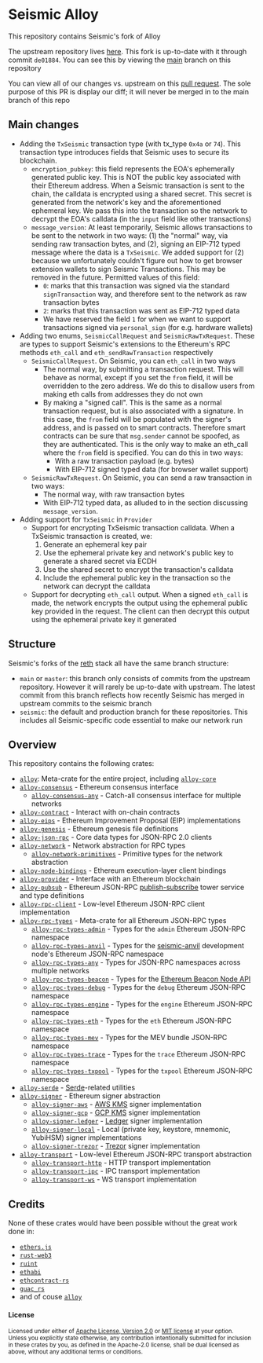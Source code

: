 # Seismic Alloy

This repository contains Seismic's fork of Alloy

The upstream repository lives [here](https://github.com/alloy-rs/alloy). This fork is up-to-date with it through commit `de01884`. You can see this by viewing the [main](https://github.com/SeismicSystems/seismic-alloy/tree/main) branch on this repository

You can view all of our changes vs. upstream on this [pull request](https://github.com/SeismicSystems/seismic-alloy/pull/2). The sole purpose of this PR is display our diff; it will never be merged in to the main branch of this repo

## Main changes

- Adding the `TxSeismic` transaction type (with tx_type `0x4a` or `74`). This transaction type introduces fields that Seismic uses to secure its blockchain.
  - `encryption_pubkey`: this field represents the EOA's ephemerally generated public key. This is NOT the public key associated with their Ethereum address. When a Seismic transaction is sent to the chain, the calldata is encrypted using a shared secret. This secret is generated from the network's key and the aforementioned ephemeral key. We pass this into the transaction so the network to decrypt the EOA's calldata (in the `input` field like other transactions)
  - `message_version`: At least temporarily, Seismic allows transactions to be sent to the network in two ways: (1) the "normal" way, via sending raw transaction bytes, and (2), signing an EIP-712 typed message where the data is a `TxSeismic`. We added support for (2) because we unfortunately couldn't figure out how to get browser extension wallets to sign Seismic Transactions. This may be removed in the future. Permitted values of this field:
    - `0`: marks that this transaction was signed via the standard `signTransaction` way, and therefore sent to the network as raw transaction bytes
    - `2`: marks that this transaction was sent as EIP-712 typed data
    - We have reserved the field `1` for when we want to support transactions signed via `personal_sign` (for e.g. hardware wallets)
- Adding two enums, `SeismicCallRequest` and `SeismicRawTxRequest`. These are types to support Seismic's extensions to the Ethereum's RPC methods `eth_call` and `eth_sendRawTransaction` respectively
  - `SeismicCallRequest`. On Seismic, you can `eth_call` in two ways
    - The normal way, by submitting a transaction request. This will behave as normal, except if you set the `from` field, it will be overridden to the zero address. We do this to disallow users from making eth calls from addresses they do not own
    - By making a "signed call". This is the same as a normal transaction request, but is also associated with a signature. In this case, the `from` field will be populated with the signer's address, and is passed on to smart contracts. Therefore smart contracts can be sure that `msg.sender` cannot be spoofed, as they are authenticated. This is the only way to make an eth_call where the `from` field is specified. You can do this in two ways:
      - With a raw transaction payload (e.g. bytes)
      - With EIP-712 signed typed data (for browser wallet support)
  - `SeismicRawTxRequest`. On Seismic, you can send a raw transaction in two ways:
    - The normal way, with raw transaction bytes
    - With EIP-712 typed data, as alluded to in the section discussing `message_version`.
- Adding support for `TxSeismic` in `Provider`
  - Support for encrypting TxSeismic transaction calldata. When a TxSeismic transaction is created, we:
    1. Generate an ephemeral key pair
    2. Use the ephemeral private key and network's public key to generate a shared secret via ECDH
    3. Use the shared secret to encrypt the transaction's calldata
    4. Include the ephemeral public key in the transaction so the network can decrypt the calldata
  - Support for decrypting `eth_call` output. When a signed `eth_call` is made, the network encrypts the output using the ephemeral public key provided in the request. The client can then decrypt this output using the ephemeral private key it generated

## Structure

Seismic's forks of the [reth](https://github.com/paradigmxyz/reth) stack all have the same branch structure:

- `main` or `master`: this branch only consists of commits from the upstream repository. However it will rarely be up-to-date with upstream. The latest commit from this branch reflects how recently Seismic has merged in upstream commits to the seismic branch
- `seismic`: the default and production branch for these repositories. This includes all Seismic-specific code essential to make our network run

## Overview

This repository contains the following crates:

- [`alloy`]: Meta-crate for the entire project, including [`alloy-core`]
- [`alloy-consensus`] - Ethereum consensus interface
  - [`alloy-consensus-any`] - Catch-all consensus interface for multiple networks
- [`alloy-contract`] - Interact with on-chain contracts
- [`alloy-eips`] - Ethereum Improvement Proposal (EIP) implementations
- [`alloy-genesis`] - Ethereum genesis file definitions
- [`alloy-json-rpc`] - Core data types for JSON-RPC 2.0 clients
- [`alloy-network`] - Network abstraction for RPC types
  - [`alloy-network-primitives`] - Primitive types for the network abstraction
- [`alloy-node-bindings`] - Ethereum execution-layer client bindings
- [`alloy-provider`] - Interface with an Ethereum blockchain
- [`alloy-pubsub`] - Ethereum JSON-RPC [publish-subscribe] tower service and type definitions
- [`alloy-rpc-client`] - Low-level Ethereum JSON-RPC client implementation
- [`alloy-rpc-types`] - Meta-crate for all Ethereum JSON-RPC types
  - [`alloy-rpc-types-admin`] - Types for the `admin` Ethereum JSON-RPC namespace
  - [`alloy-rpc-types-anvil`] - Types for the [seismic-anvil] development node's Ethereum JSON-RPC namespace
  - [`alloy-rpc-types-any`] - Types for JSON-RPC namespaces across multiple networks
  - [`alloy-rpc-types-beacon`] - Types for the [Ethereum Beacon Node API][beacon-apis]
  - [`alloy-rpc-types-debug`] - Types for the `debug` Ethereum JSON-RPC namespace
  - [`alloy-rpc-types-engine`] - Types for the `engine` Ethereum JSON-RPC namespace
  - [`alloy-rpc-types-eth`] - Types for the `eth` Ethereum JSON-RPC namespace
  - [`alloy-rpc-types-mev`] - Types for the MEV bundle JSON-RPC namespace
  - [`alloy-rpc-types-trace`] - Types for the `trace` Ethereum JSON-RPC namespace
  - [`alloy-rpc-types-txpool`] - Types for the `txpool` Ethereum JSON-RPC namespace
- [`alloy-serde`] - [Serde]-related utilities
- [`alloy-signer`] - Ethereum signer abstraction
  - [`alloy-signer-aws`] - [AWS KMS] signer implementation
  - [`alloy-signer-gcp`] - [GCP KMS] signer implementation
  - [`alloy-signer-ledger`] - [Ledger] signer implementation
  - [`alloy-signer-local`] - Local (private key, keystore, mnemonic, YubiHSM) signer implementations
  - [`alloy-signer-trezor`] - [Trezor] signer implementation
- [`alloy-transport`] - Low-level Ethereum JSON-RPC transport abstraction
  - [`alloy-transport-http`] - HTTP transport implementation
  - [`alloy-transport-ipc`] - IPC transport implementation
  - [`alloy-transport-ws`] - WS transport implementation

[`alloy`]: https://github.com/SeismicSystems/seismic-alloy/tree/seismic/crates/alloy
[`alloy-core`]: https://docs.rs/alloy-core
[`alloy-consensus`]: https://github.com/SeismicSystems/seismic-alloy/tree/seismic/crates/consensus
[`alloy-consensus-any`]: https://github.com/SeismicSystems/seismic-alloy/tree/seismic/crates/consensus-any
[`alloy-contract`]: https://github.com/SeismicSystems/seismic-alloy/tree/seismic/crates/contract
[`alloy-eips`]: https://github.com/SeismicSystems/seismic-alloy/tree/seismic/crates/eips
[`alloy-genesis`]: https://github.com/SeismicSystems/seismic-alloy/tree/seismic/crates/genesis
[`alloy-json-rpc`]: https://github.com/SeismicSystems/seismic-alloy/tree/seismic/crates/json-rpc
[`alloy-network`]: https://github.com/SeismicSystems/seismic-alloy/tree/seismic/crates/network
[`alloy-network-primitives`]: https://github.com/SeismicSystems/seismic-alloy/tree/seismic/crates/network-primitives
[`alloy-node-bindings`]: https://github.com/SeismicSystems/seismic-alloy/tree/seismic/crates/node-bindings
[`alloy-provider`]: https://github.com/SeismicSystems/seismic-alloy/tree/seismic/crates/provider
[`alloy-pubsub`]: https://github.com/SeismicSystems/seismic-alloy/tree/seismic/crates/pubsub
[`alloy-rpc-client`]: https://github.com/SeismicSystems/seismic-alloy/tree/seismic/crates/rpc-client
[`alloy-rpc-types`]: https://github.com/SeismicSystems/seismic-alloy/tree/seismic/crates/rpc-types
[`alloy-rpc-types-admin`]: https://github.com/SeismicSystems/seismic-alloy/tree/seismic/crates/rpc-types-admin
[`alloy-rpc-types-anvil`]: https://github.com/SeismicSystems/seismic-alloy/tree/seismic/crates/rpc-types-anvil
[`alloy-rpc-types-any`]: https://github.com/SeismicSystems/seismic-alloy/tree/seismic/crates/rpc-types-any
[`alloy-rpc-types-beacon`]: https://github.com/SeismicSystems/seismic-alloy/tree/seismic/crates/rpc-types-beacon
[`alloy-rpc-types-debug`]: https://github.com/SeismicSystems/seismic-alloy/tree/seismic/crates/rpc-types-debug
[`alloy-rpc-types-engine`]: https://github.com/SeismicSystems/seismic-alloy/tree/seismic/crates/rpc-types-engine
[`alloy-rpc-types-eth`]: https://github.com/SeismicSystems/seismic-alloy/tree/seismic/crates/rpc-types-eth
[`alloy-rpc-types-mev`]: https://github.com/SeismicSystems/seismic-alloy/tree/seismic/crates/rpc-types-mev
[`alloy-rpc-types-trace`]: https://github.com/SeismicSystems/seismic-alloy/tree/seismic/crates/rpc-types-trace
[`alloy-rpc-types-txpool`]: https://github.com/SeismicSystems/seismic-alloy/tree/seismic/crates/rpc-types-txpool
[`alloy-serde`]: https://github.com/SeismicSystems/seismic-alloy/tree/seismic/crates/serde
[`alloy-signer`]: https://github.com/SeismicSystems/seismic-alloy/tree/seismic/crates/signer
[`alloy-signer-aws`]: https://github.com/SeismicSystems/seismic-alloy/tree/seismic/crates/signer-aws
[`alloy-signer-gcp`]: https://github.com/SeismicSystems/seismic-alloy/tree/seismic/crates/signer-gcp
[`alloy-signer-ledger`]: https://github.com/SeismicSystems/seismic-alloy/tree/seismic/crates/signer-ledger
[`alloy-signer-local`]: https://github.com/SeismicSystems/seismic-alloy/tree/seismic/crates/signer-local
[`alloy-signer-trezor`]: https://github.com/SeismicSystems/seismic-alloy/tree/seismic/crates/signer-trezor
[`alloy-transport`]: https://github.com/SeismicSystems/seismic-alloy/tree/seismic/crates/transport
[`alloy-transport-http`]: https://github.com/SeismicSystems/seismic-alloy/tree/seismic/crates/transport-http
[`alloy-transport-ipc`]: https://github.com/SeismicSystems/seismic-alloy/tree/seismic/crates/transport-ipc
[`alloy-transport-ws`]: https://github.com/SeismicSystems/seismic-alloy/tree/seismic/crates/transport-ws
[publish-subscribe]: https://en.wikipedia.org/wiki/Publish%E2%80%93subscribe_pattern
[AWS KMS]: https://aws.amazon.com/kms
[GCP KMS]: https://cloud.google.com/kms
[Ledger]: https://www.ledger.com
[Trezor]: https://trezor.io
[Serde]: https://serde.rs
[beacon-apis]: https://ethereum.github.io/beacon-APIs
[seismic-anvil]: https://github.com/SeismicSystems/seismic-foundry

## Credits

None of these crates would have been possible without the great work done in:

- [`ethers.js`](https://github.com/ethers-io/ethers.js/)
- [`rust-web3`](https://github.com/tomusdrw/rust-web3/)
- [`ruint`](https://github.com/recmo/uint)
- [`ethabi`](https://github.com/rust-ethereum/ethabi)
- [`ethcontract-rs`](https://github.com/gnosis/ethcontract-rs/)
- [`guac_rs`](https://github.com/althea-net/guac_rs/)
- and of couse [`alloy`](https://github.com/alloy-rs/alloy/)

#### License

<sup>
Licensed under either of <a href="LICENSE-APACHE">Apache License, Version
2.0</a> or <a href="LICENSE-MIT">MIT license</a> at your option.
</sup>

<br>

<sub>
Unless you explicitly state otherwise, any contribution intentionally submitted
for inclusion in these crates by you, as defined in the Apache-2.0 license,
shall be dual licensed as above, without any additional terms or conditions.
</sub>
